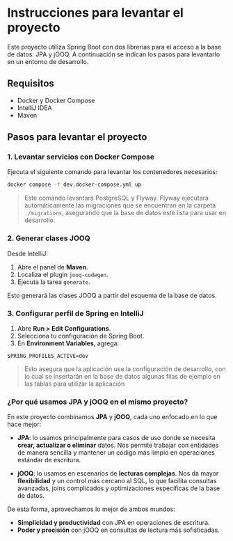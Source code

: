 # Instrucciones para levantar el proyecto

Este proyecto utiliza Spring Boot con dos librerias para el acceso a la base de datos: JPA y jOOQ. A continuación se indican los pasos para levantarlo en un entorno de desarrollo.

## Requisitos

- Docker y Docker Compose
- IntelliJ IDEA
- Maven

## Pasos para levantar el proyecto

### 1. Levantar servicios con Docker Compose

Ejecuta el siguiente comando para levantar los contenedores necesarios:

```bash
docker compose -f dev.docker-compose.yml up
```

> Este comando levantará PostgreSQL y Flyway. Flyway ejecutará automáticamente las migraciones que se encuentran en la carpeta `./migrations`, asegurando que la base de datos esté lista para usar en desarrollo.

### 2. Generar clases JOOQ

Desde IntelliJ:

1. Abre el panel de **Maven**.
2. Localiza el plugin `jooq-codegen`.
3. Ejecuta la tarea `generate`.

Esto generará las clases JOOQ a partir del esquema de la base de datos.

### 3. Configurar perfil de Spring en IntelliJ

1. Abre **Run > Edit Configurations**.
2. Selecciona tu configuración de Spring Boot.
3. En **Environment Variables**, agrega:

```
SPRING_PROFILES_ACTIVE=dev
```

> Esto asegura que la aplicación use la configuración de desarrollo, con lo cual se insertarán en la base de datos algunas filas de ejemplo en las tablas para utilizar la aplicación

### ¿Por qué usamos **JPA** y **jOOQ** en el mismo proyecto?

En este proyecto combinamos **JPA** y **jOOQ**, cada uno enfocado en lo que hace mejor:

- **JPA**: lo usamos principalmente para casos de uso donde se necesita **crear, actualizar o eliminar** datos. Nos permite trabajar con entidades de manera sencilla y mantener un código más limpio en operaciones estándar de escritura.

- **jOOQ**: lo usamos en escenarios de **lecturas complejas**. Nos da mayor **flexibilidad** y un control más cercano al SQL, lo que facilita consultas avanzadas, joins complicados y optimizaciones específicas de la base de datos.

De esta forma, aprovechamos lo mejor de ambos mundos:
- **Simplicidad y productividad** con JPA en operaciones de escritura.
- **Poder y precisión** con jOOQ en consultas de lectura más sofisticadas.  
